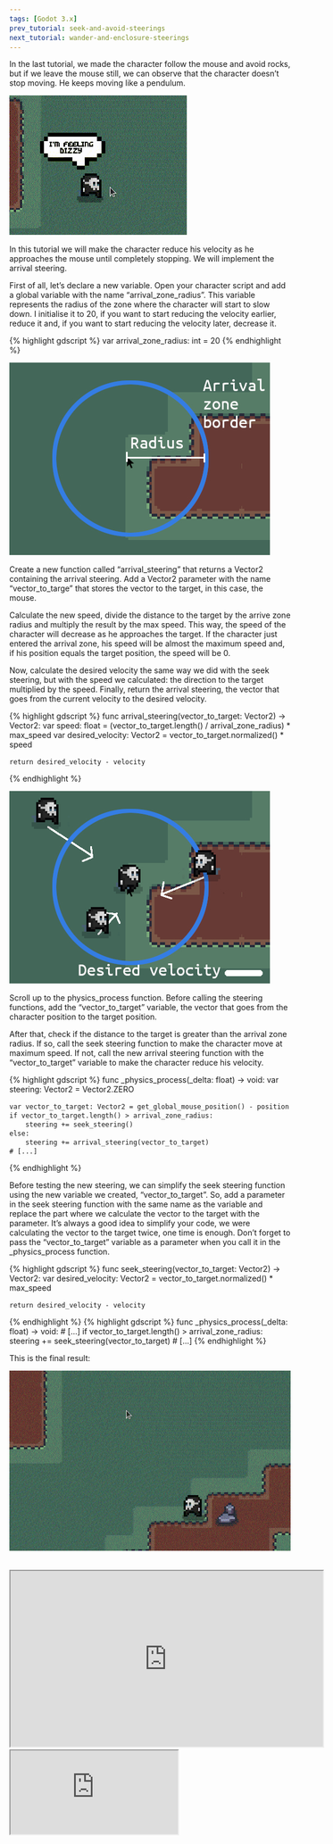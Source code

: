 ```yaml
---
tags: [Godot 3.x]
prev_tutorial: seek-and-avoid-steerings
next_tutorial: wander-and-enclosure-steerings
---
```


In the last tutorial, we made the character follow the mouse and avoid rocks, but if we leave the mouse still, we can observe that the character doesn’t stop moving. He keeps moving like a pendulum.

![pendulum movement](/assets/images/godot/steering_behaviours/pendulum_movement.gif)

<!--more-->

In this tutorial we will make the character reduce his velocity as he approaches the mouse until completely stopping. We will implement the arrival steering.

First of all, let’s declare a new variable. Open your character script and add a global variable with the name “arrival_zone_radius”. This variable represents the radius of the zone where the character will start to slow down. I initialise it to 20, if you want to start reducing the velocity earlier, reduce it and, if you want to start reducing the velocity later, decrease it.

{% highlight gdscript %}
var arrival_zone_radius: int = 20
{% endhighlight %}

![arrival zone](/assets/images/godot/steering_behaviours/arrival_zone.jpg)

Create a new function called “arrival_steering” that returns a Vector2 containing the arrival steering. Add a Vector2 parameter with the name “vector_to_targe” that stores the vector to the target, in this case, the mouse.

Calculate the new speed, divide the distance to the target by the arrive zone radius and multiply the result by the max speed. This way, the speed of the character will decrease as he approaches the target. If the character just entered the arrival zone, his speed will be almost the maximum speed and, if his position equals the target position, the speed will be 0.

Now, calculate the desired velocity the same way we did with the seek steering, but with the speed we calculated: the direction to the target multiplied by the speed. Finally, return the arrival steering, the vector that goes from the current velocity to the desired velocity.

{% highlight gdscript %}
func arrival_steering(vector_to_target: Vector2) -> Vector2:
    var speed: float = (vector_to_target.length() / arrival_zone_radius) * max_speed
    var desired_velocity: Vector2 = vector_to_target.normalized() * speed
	
    return desired_velocity - velocity
{% endhighlight %}

![arrival desired velocity](/assets/images/godot/steering_behaviours/arrival_desired_velocity.jpg)

Scroll up to the physics_process function. Before calling the steering functions, add the “vector_to_target” variable, the vector that goes from the character position to the target position.

After that, check if the distance to the target is greater than the arrival zone radius. If so, call the seek steering function to make the character move at maximum speed. If not, call the new arrival steering function with the “vector_to_target” variable to make the character reduce his velocity.

{% highlight gdscript %}
func _physics_process(_delta: float) -> void:
    var steering: Vector2 = Vector2.ZERO

    var vector_to_target: Vector2 = get_global_mouse_position() - position
    if vector_to_target.length() > arrival_zone_radius:
        steering += seek_steering()
    else:
        steering += arrival_steering(vector_to_target)
    # [...]
{% endhighlight %}

Before testing the new steering, we can simplify the seek steering function using the new variable we created, “vector_to_target”. So, add a parameter in the seek steering function with the same name as the variable and replace the part where we calculate the vector to the target with the parameter. It’s always a good idea to simplify your code, we were calculating the vector to the target twice, one time is enough. Don’t forget to pass the “vector_to_target” variable as a parameter when you call it in the _physics_process function.

{% highlight gdscript %}
func seek_steering(vector_to_target: Vector2) -> Vector2:
    var desired_velocity: Vector2 = vector_to_target.normalized() * max_speed
	
    return desired_velocity - velocity
{% endhighlight %}
{% highlight gdscript %}
func _physics_process(_delta: float) -> void:
    # [...]
    if vector_to_target.length() > arrival_zone_radius:
        steering += seek_steering(vector_to_target)
    # [...]
{% endhighlight %}

This is the final result:

![arrival steering](/assets/images/godot/steering_behaviours/arrival_steering.gif)

<br>

<div id="tutorial-videos">
    <iframe id="odysee-iframe" width="560" height="315" src="https://odysee.com/$/embed/steering-behaviors-in-godot-arrival/6a1b56f1d2f44a01f2c7941b49c095ba8e138e94?r=5dDZJPgbdny6EiKLsWtNXNwnM936b7gf" allowfullscreen></iframe>
    <iframe id="youtube-iframe" src="https://www.youtube.com/embed/UauTCP933as" allowfullscreen></iframe>
</div>